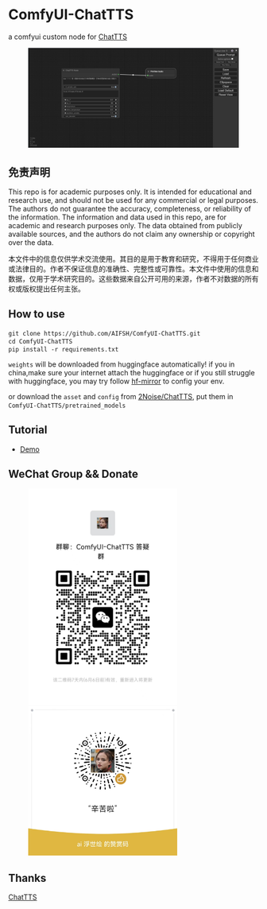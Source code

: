 # ComfyUI-ChatTTS
a comfyui custom node for [ChatTTS](https://github.com/2noise/ChatTTS)
<div>
  <figure>
  <img alt='webpage' src="web.png?raw=true" width="600px"/>
  <figure>
</div>

## 免责声明
This repo is for academic purposes only. It is intended for educational and research use, and should not be used for any commercial or legal purposes. The authors do not guarantee the accuracy, completeness, or reliability of the information. The information and data used in this repo, are for academic and research purposes only. The data obtained from publicly available sources, and the authors do not claim any ownership or copyright over the data.

本文件中的信息仅供学术交流使用。其目的是用于教育和研究，不得用于任何商业或法律目的。作者不保证信息的准确性、完整性或可靠性。本文件中使用的信息和数据，仅用于学术研究目的。这些数据来自公开可用的来源，作者不对数据的所有权或版权提出任何主张。


## How to use
```
git clone https://github.com/AIFSH/ComfyUI-ChatTTS.git
cd ComfyUI-ChatTTS
pip install -r requirements.txt
```
`weights` will be downloaded from huggingface automatically! if you in china,make sure your internet attach the huggingface
or if you still struggle with huggingface, you may try follow [hf-mirror](https://hf-mirror.com/) to config your env.

or download the `asset` and `config` from [2Noise/ChatTTS](https://hf-mirror.com/2Noise/ChatTTS/tree/main), put them in `ComfyUI-ChatTTS/pretrained_models`

## Tutorial
- [Demo](https://www.bilibili.com/video/BV1Wt421K7VV)

## WeChat Group && Donate
<div>
  <figure>
  <img alt='Wechat' src="wechat.jpg?raw=true" width="300px"/>
  <img alt='donate' src="donate.jpg?raw=true" width="300px"/>
  <figure>
</div>

## Thanks
[ChatTTS](https://github.com/2noise/ChatTTS)
